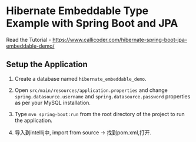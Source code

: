 # Hibernate Embeddable Type Example with Spring Boot and JPA

Read the Tutorial - https://www.callicoder.com/hibernate-spring-boot-jpa-embeddable-demo/

## Setup the Application

1. Create a database named `hibernate_embeddable_demo`.

2. Open `src/main/resources/application.properties` and change `spring.datasource.username` and `spring.datasource.password` properties as per your MySQL installation.

3. Type `mvn spring-boot:run` from the root directory of the project to run the application.
4. 导入到intellij中, import from source -> 找到pom.xml,打开.
